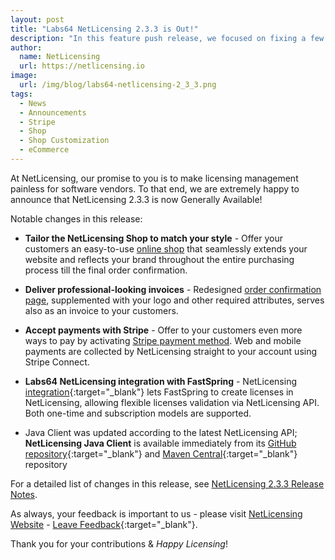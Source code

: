 ```yaml
---
layout: post
title: "Labs64 NetLicensing 2.3.3 is Out!"
description: "In this feature push release, we focused on fixing a few specific and annoying bugs and improvements reported by our vendors"
author:
  name: NetLicensing
  url: https://netlicensing.io
image:
  url: /img/blog/labs64-netlicensing-2_3_3.png
tags:
  - News
  - Announcements
  - Stripe
  - Shop
  - Shop Customization
  - eCommerce
---
```


At NetLicensing, our promise to you is to make licensing management painless for software vendors.
To that end, we are extremely happy to announce that NetLicensing 2.3.3 is now Generally Available!

Notable changes in this release:

* **Tailor the NetLicensing Shop to match your style** - Offer your customers an easy-to-use [online shop](https://netlicensing.io/features-all/) that seamlessly extends your website and reflects your brand throughout the entire purchasing process till the final order confirmation.

* **Deliver professional-looking invoices** - Redesigned [order confirmation page](https://netlicensing.io/features-all/), supplemented with your logo and other required attributes, serves also as an invoice to your customers.

* **Accept payments with Stripe** - Offer to your customers even more ways to pay by activating [Stripe payment method](https://netlicensing.io/features-all/). Web and mobile payments are collected by NetLicensing straight to your account using Stripe Connect.

* **Labs64 NetLicensing integration with FastSpring** - NetLicensing [integration](https://github.com/Labs64/NetLicensing-FastSpring){:target="_blank"} lets FastSpring to create licenses in NetLicensing, allowing flexible licenses validation via NetLicensing API. Both one-time and subscription models are supported.

* Java Client was updated according to the latest NetLicensing API; **NetLicensing Java Client** is available immediately from its [GitHub repository](https://github.com/Labs64/NetLicensingClient-java){:target="_blank"} and [Maven Central](https://search.maven.org/search?q=g:com.labs64.netlicensing){:target="_blank"} repository

For a detailed list of changes in this release, see [NetLicensing 2.3.3 Release Notes](https://netlicensing.io/wiki/netlicensing-2-3-3-final).

As always, your feedback is important to us - please visit [NetLicensing Website](https://netlicensing.io) - [Leave Feedback](https://netlicensing.uservoice.com/){:target="_blank"}.

Thank you for your contributions & *Happy Licensing*!

